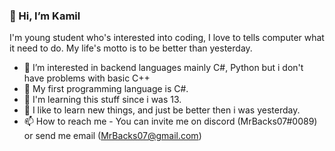 ### 👋 Hi, I’m Kamil

I'm young student who's interested into coding, I love to tells computer what it need to do. My life's motto is to be better than yesterday.

- 👀 I’m interested in backend languages mainly C#, Python but i don't have problems with basic C++
- 🌱 My first programming language is C#.
- 👦 I'm learning this stuff since i was 13.
- 🚀 I like to learn new things, and just be better then i was yesterday.
- 📫 How to reach me - You can invite me on discord (MrBacks07#0089) or send me email (MrBacks07@gmail.com) 

<!---
MrBacks07/MrBacks07 is a ✨ special ✨ repository because its `README.md` (this file) appears on your GitHub profile.
You can click the Preview link to take a look at your changes.
--->

